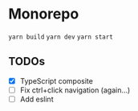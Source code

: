 # Monorepo

`yarn build`
`yarn dev`
`yarn start`

## TODOs

- [x] TypeScript composite
- [ ] Fix ctrl+click navigation (again...)
- [ ] Add eslint
